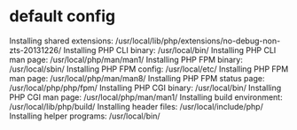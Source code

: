 # default config
Installing shared extensions:     /usr/local/lib/php/extensions/no-debug-non-zts-20131226/
Installing PHP CLI binary:        /usr/local/bin/
Installing PHP CLI man page:      /usr/local/php/man/man1/
Installing PHP FPM binary:        /usr/local/sbin/
Installing PHP FPM config:        /usr/local/etc/
Installing PHP FPM man page:      /usr/local/php/man/man8/
Installing PHP FPM status page:   /usr/local/php/php/fpm/
Installing PHP CGI binary:        /usr/local/bin/
Installing PHP CGI man page:      /usr/local/php/man/man1/
Installing build environment:     /usr/local/lib/php/build/
Installing header files:           /usr/local/include/php/
Installing helper programs:       /usr/local/bin/

